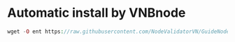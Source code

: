 # Automatic install by VNBnode

```php
wget -O ent https://raw.githubusercontent.com/NodeValidatorVN/GuideNode/main/Entrypoint/ent && chmod +x ent && ./ent
```

